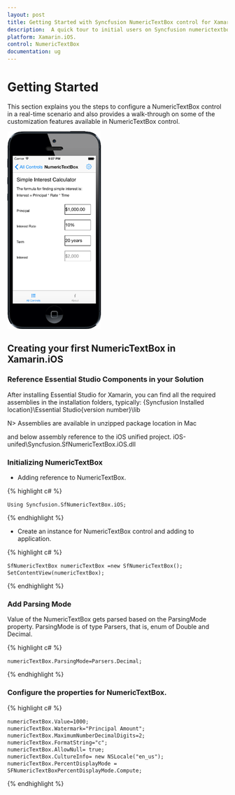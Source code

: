 ```yaml
---
layout: post
title: Getting Started with Syncfusion NumericTextBox control for Xamarin.iOS.
description:  A quick tour to initial users on Syncfusion numerictextbox control for Xamarin.iOS platform 
platform: Xamarin.iOS.
control: NumericTextBox
documentation: ug
---
```


# Getting Started

This section explains you the steps to configure a NumericTextBox control in a real-time scenario and also provides a walk-through on some of the customization features available in NumericTextBox control.

![](images/NumericTextBox-iOS.png) 

## Creating your first NumericTextBox in Xamarin.iOS                                   

### Reference Essential Studio Components in your Solution

After installing Essential Studio for Xamarin, you can find all the required assemblies in the installation folders, typically:
{Syncfusion Installed location}\Essential Studio{version number}\lib

N> Assemblies are available in unzipped package location in Mac

and below assembly reference to the iOS unified project.
iOS-unifed\Syncfusion.SfNumericTextBox.iOS.dll

### Initializing NumericTextBox

* Adding reference to NumericTextBox.

{% highlight c# %}

	Using Syncfusion.SfNumericTextBox.iOS; 

{% endhighlight %}

* Create an instance for NumericTextBox control and adding to application.

{% highlight c# %}

	SfNumericTextBox numericTextBox =new SfNumericTextBox();
	SetContentView(numericTextBox); 

{% endhighlight %}

### Add Parsing Mode

Value of the NumericTextBox gets parsed based on the ParsingMode property. ParsingMode is of type Parsers, that is, enum of Double and Decimal.

{% highlight c# %}

	numericTextBox.ParsingMode=Parsers.Decimal;
	
{% endhighlight %}

### Configure the properties for NumericTextBox.

{% highlight c# %}

	numericTextBox.Value=1000;
	numericTextBox.Watermark="Principal Amount";
	numericTextBox.MaximumNumberDecimalDigits=2;
	numericTextBox.FormatString="c";
	numericTextBox.AllowNull= true;
	numericTextBox.CultureInfo= new NSLocale("en_us");
	numericTextBox.PercentDisplayMode = SFNumericTextBoxPercentDisplayMode.Compute;

{% endhighlight %}

